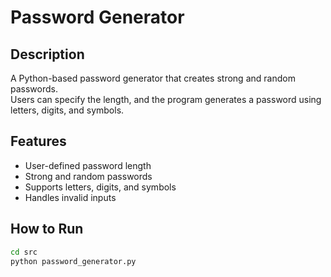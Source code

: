 # Password Generator

## Description
A Python-based password generator that creates strong and random passwords.  
Users can specify the length, and the program generates a password using letters, digits, and symbols.  

## Features
- User-defined password length  
- Strong and random passwords  
- Supports letters, digits, and symbols  
- Handles invalid inputs  

## How to Run
```bash
cd src
python password_generator.py
